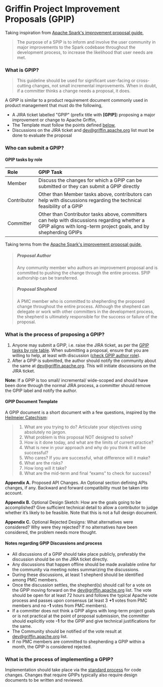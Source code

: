 <!--
Licensed to the Apache Software Foundation (ASF) under one
or more contributor license agreements.  See the NOTICE file
distributed with this work for additional information
regarding copyright ownership.  The ASF licenses this file
to you under the Apache License, Version 2.0 (the
"License"); you may not use this file except in compliance
with the License.  You may obtain a copy of the License at

  http://www.apache.org/licenses/LICENSE-2.0

Unless required by applicable law or agreed to in writing,
software distributed under the License is distributed on an
"AS IS" BASIS, WITHOUT WARRANTIES OR CONDITIONS OF ANY
KIND, either express or implied.  See the License for the
specific language governing permissions and limitations
under the License.
-->
# Griffin Project Improvement Proposals (GPIP)

Taking inspiration from [Apache Spark's improvement proposal guide](https://spark.apache.org/improvement-proposals.html),
> The purpose of a SPIP is to inform and involve the user community in major improvements to the Spark codebase throughout
> the development process, to increase the likelihood that user needs are met.

### What is GPIP?
> This guideline should be used for significant user-facing or cross-cutting changes, not small incremental improvements.
> When in doubt, if a committer thinks a change needs a proposal, it does.

A GPIP is similar to a product requirement document commonly used in product management that must do the following,
 - A JIRA ticket labelled "GPIP" (prefix title with **[GPIP]**) proposing a major improvement or change to Apache Griffin,
 - The Template must follow the points defined [below](#GPIP-document-template),
 - Discussions on the JIRA ticket and [dev@griffin.apache.org](mailto:dev@griffin.apache.org) list must be done to evaluate 
  the proposal

### Who can submit a GPIP?

#### GPIP tasks by role 

| Role         | GPIP Task  |
|:-------------|:-----------|
| Member      | Discuss the changes for which a GPIP can be submitted or they can submit a GPIP directly |
| Contributor | Other than Member tasks above, contributors can help with discussions regarding the technical feasibility of a GPIP |
| Committer   | Other than Contributor tasks above, committers can help with discussions regarding whether a GPIP aligns with long-term project goals, and by shepherding GPIPs|

Taking terms from the [Apache Spark's improvement proposal guide](https://spark.apache.org/improvement-proposals.html), 

> ##### Proposal Author
> Any community member who authors an improvement proposal and is committed to pushing the 
>change through the entire process. SPIP authorship can be transferred.

> ##### Proposal Shepherd
> A PMC member who is committed to shepherding the proposed change throughout the entire process.
> Although the shepherd can delegate or work with other committers in the development process, 
> the shepherd is ultimately responsible for the success or failure of the proposal.

### What is the process of proposing a GPIP?
1. Anyone may submit a GPIP, i.e. raise the JIRA ticket, as per the [GPIP tasks by role table](#gpip-tasks-by-role). 
When submitting a proposal, ensure that you are willing to help, at least with discussion ([check GPIP author role](#proposal-author)).
2. After a GPIP is submitted, the author should notify the community about the same at [dev@griffin.apache.org](mailto:dev@griffin.apache.org). 
This will initiate discussions on the JIRA ticket.

**Note:** If a GPIP is too small/ incremental/ wide-scoped and should have been done through the normal JIRA process,
 a committer should remove the GPIP label and notify the author.

#### GPIP Document Template
A GPIP document is a short document with a few questions, inspired by the
 [Heilmeier Catechism](https://en.wikipedia.org/wiki/George_H._Heilmeier):

>1. What are you trying to do? Articulate your objectives using absolutely no jargon.
>2. What problem is this proposal NOT designed to solve?
>3. How is it done today, and what are the limits of current practice?
>4. What is new in your approach and why do you think it will be successful?
>5. Who cares? If you are successful, what difference will it make?
>6. What are the risks?
>7. How long will it take?
>8. What are the mid-term and final “exams” to check for success?

**Appendix A.** Proposed API Changes. An Optional section defining APIs changes, if any. Backward and forward 
compatibility must be taken into account.

**Appendix B.** Optional Design Sketch: How are the goals going to be accomplished? Give sufficient technical detail to 
allow a contributor to judge whether it’s likely to be feasible. Note that this is not a full design document.

**Appendix C.** Optional Rejected Designs: What alternatives were considered? Why were they rejected? If no alternatives
 have been considered, the problem needs more thought.

#### Notes regarding GPIP Discussions and process

 - All discussions of a GPIP should take place publicly, preferably the discussion should be on the JIRA ticket directly. 
 - Any discussions that happen offline should be made available online for the community via meeting notes summarizing
  the discussions.
 - During these discussions, at least 1 shepherd should be identified among PMC members.
 - Once the discussion settles, the shepherd(s) should call for a vote on the GPIP moving forward on the 
 [dev@griffin.apache.org](mailto:dev@griffin.apache.org) list. The vote should be open for at least 72 hours and follows
  the typical Apache vote process and passes upon consensus (at least 3 **+1** votes from PMC members and no **-1** votes from PMC members). 
 - If a committer does not think a GPIP aligns with long-term project goals or is not practical at the point of proposal
 submission, the committer should explicitly vote **-1** for the GPIP and give technical justifications for the same.
 - The Community should be notified of the vote result at [dev@griffin.apache.org](mailto:dev@griffin.apache.org) list.
 - If no PMC members are committed to shepherding a GPIP within a month, the GPIP is considered rejected.

### What is the process of implementing a GPIP?
Implementation should take place via the [standard process](https://griffin.apache.org/docs/contribute.html) for code
 changes. Changes that require GPIPs typically also require design documents to be written and reviewed.